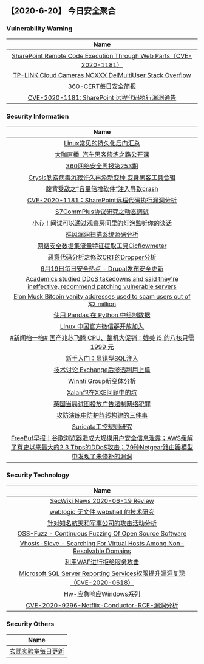 
 ##   【2020-6-20】 今日安全聚合


###  						       							Vulnerability Warning

|                             Name                             |
| :----------------------------------------------------------: |
|[SharePoint Remote Code Execution Through Web Parts（CVE-2020-1181）](https://www.seebug.org/vuldb/ssvid-98256)|
|[TP-LINK Cloud Cameras NCXXX DelMultiUser Stack Overflow](https://www.seebug.org/vuldb/ssvid-98255)|
|[360-CERT每日安全简报](https://cert.360.cn/daily?date=2020-06-20)|
|[CVE-2020-1181: SharePoint 远程代码执行漏洞通告](https://cert.360.cn/warning/detail?id=af01baa5e0b5fbcf6215a1f7c63b43f4)|

### 						        							Security Information
|                             Name                             |
| :----------------------------------------------------------: |
| [Linux常见的持久化后门汇总](http://www.91ri.org/18058.html)  |
| [大咖直播  汽车黑客修炼之路公开课](https://www.anquanke.com/post/id/208892) |
| [360网络安全周报第253期](https://www.anquanke.com/post/id/208927) |
| [Crysis勒索病毒沉寂许久再添新变种 变身黑客工具合辑](https://www.anquanke.com/post/id/208904) |
| [腹背受敌之“音量倍增软件”注入导致crash](https://www.anquanke.com/post/id/208808) |
| [CVE-2020-1181：SharePoint远程代码执行漏洞分析](https://www.anquanke.com/post/id/208819) |
| [S7CommPlus协议研究之动态调试](https://www.anquanke.com/post/id/208827) |
| [小心！间谍可以通过观察房间里的灯泡监听你的谈话](https://www.anquanke.com/post/id/208829) |
| [巡风漏洞扫描系统源码分析](https://www.anquanke.com/post/id/207831) |
| [网络安全数据集流量特征提取工具Cicflowmeter](https://www.anquanke.com/post/id/207835) |
| [恶意代码分析之修改CRT的Dropper分析](https://www.anquanke.com/post/id/208794) |
| [6月19日每日安全热点 - Drupal发布安全更新](https://www.anquanke.com/post/id/208830) |
| [Academics studied DDoS takedowns and said they're ineffective, recommend patching vulnerable servers](https://www.zdnet.com/article/academics-studied-ddos-takedowns-and-said-theyre-ineffective-recommend-patching-vulnerable-servers/#ftag=RSSbaffb68) |
| [Elon Musk Bitcoin vanity addresses used to scam users out of $2 million](https://www.zdnet.com/article/elon-musk-bitcoin-vanity-addresses-used-to-scam-users-out-of-2-million/#ftag=RSSbaffb68) |
| [使用 Pandas 在 Python 中绘制数据](https://linux.cn/article-12333-1.html?utm_source=rss&utm_medium=rss) |
| [Linux 中国官方微信群开放加入](https://linux.cn/article-12332-1.html?utm_source=rss&utm_medium=rss) |
| [#新闻拍一拍# 国产兆芯飞腾 CPU、整机大促销：媲美 i5 的八核只需 1999 元](https://linux.cn/article-12331-1.html?utm_source=rss&utm_medium=rss) |
| [新手入门：显错型SQL注入](https://www.freebuf.com/vuls/237550.html) |
| [技术讨论  Exchange后渗透利用上篇](https://www.freebuf.com/articles/network/238365.html) |
| [Winnti Group新变体分析](https://www.freebuf.com/articles/network/238004.html) |
| [Xalan包在XXE问题中的坑](https://www.freebuf.com/vuls/238005.html) |
| [英国当局试图投放广告遏制网络犯罪](https://www.freebuf.com/news/238361.html) |
| [攻防演练中防护阵线构建的三件事](https://www.freebuf.com/articles/es/238327.html) |
| [Suricata工控规则研究](https://www.freebuf.com/articles/ics-articles/237420.html) |
| [FreeBuf早报｜谷歌浏览器造成大规模用户安全信息泄露；AWS缓解了有史以来最大的2.3 Tbps的DDoS攻击；79种Netgear路由器模型中发现了未修补的漏洞](https://www.freebuf.com/news/240703.html) |

### 						        							Security  Technology
|                             Name                                    |
| :----------------------------------------------------------: |
|[SecWiki News 2020-06-19 Review](http://www.sec-wiki.com/?2020-06-19)|
|[weblogic 无文件 webshell 的技术研究](https://paper.seebug.org/1249/)|
|[针对知名航天和军事公司的攻击活动分析](https://paper.seebug.org/1248/)|
|[OSS-Fuzz - Continuous Fuzzing Of Open Source Software](http://www.kitploit.com/2020/06/oss-fuzz-continuous-fuzzing-of-open.html)|
|[Vhosts-Sieve - Searching For Virtual Hosts Among Non-Resolvable Domains](http://www.kitploit.com/2020/06/vhosts-sieve-searching-for-virtual.html)|
|[利用WAF进行拒绝服务攻击](http://xz.aliyun.com/t/7895)|
|[Microsoft SQL Server Reporting Services权限提升漏洞复现（CVE-2020-0618）](http://xz.aliyun.com/t/7891)|
|[Hw-应急响应Windows系列](http://xz.aliyun.com/t/7890)|
|[CVE-2020-9296-Netflix-Conductor-RCE-漏洞分析](http://xz.aliyun.com/t/7889)|

### 						        							Security  Others
|                             Name                                    |
| :----------------------------------------------------------: |
|[玄武实验室每日更新](https://weibo.com/p/1006065582522936/wenzhang?from=page_100606_profile&wvr=6&mod=wenzhangmore)|

